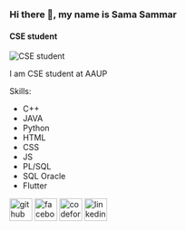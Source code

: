 ### Hi there 👋, my name is Sama Sammar
####  CSE student 
![ CSE student ](https://cdn.dribbble.com/users/1129235/screenshots/11119956/torus_dribbble_1_still_2x.gif?compress=1&resize=400x300)

I am CSE student at AAUP 

Skills:
* C++ 
* JAVA
* Python
* HTML 
* CSS
* JS
* PL/SQL
* SQL Oracle
* Flutter

[<img src='https://cdn.jsdelivr.net/npm/simple-icons@3.0.1/icons/github.svg' alt='github' height='40'>](https://github.com/Sama-Sammar)  [<img src='https://cdn.jsdelivr.net/npm/simple-icons@3.0.1/icons/facebook.svg' alt='facebook' height='40'>](https://www.facebook.com/sama.haitham.948?mibextid=LQQJ4d)   [<img src='https://cdn.jsdelivr.net/npm/simple-icons@3.0.1/icons/codeforces.svg' alt='codeforces' height='40'>](https://codeforces.com/profile/Sama.Sammar) [<img src='https://cdn.jsdelivr.net/npm/simple-icons@3.0.1/icons/linkedin.svg' alt='linkedin' height='40'>]([https://codeforces.com/profile/Sama.Sammar](https://www.linkedin.com/in/sama-haitham/)) 

  






